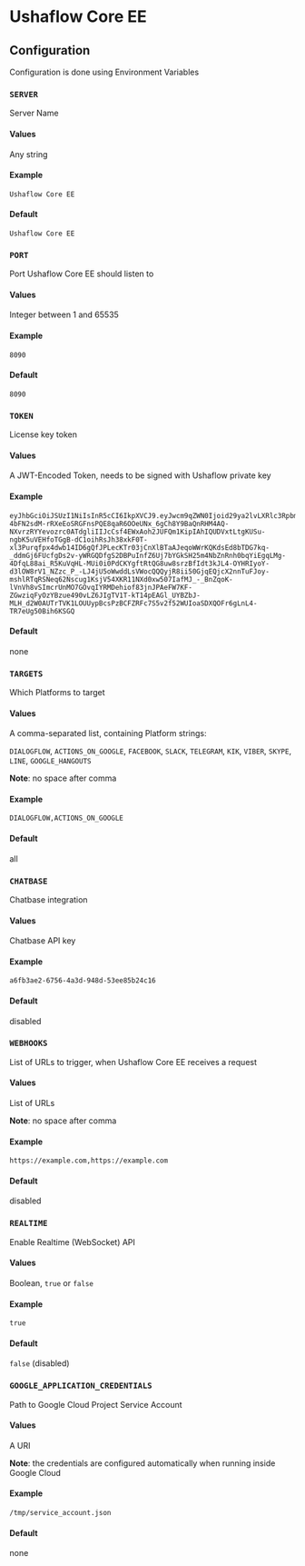# Ushaflow Core EE

## Configuration

Configuration is done using Environment Variables

### `SERVER`

Server Name

#### Values

Any string

#### Example

`Ushaflow Core EE`

#### Default

`Ushaflow Core EE`

### `PORT`

Port Ushaflow Core EE should listen to

#### Values

Integer between 1 and 65535

#### Example

`8090`

#### Default

`8090`

### `TOKEN`

License key token

#### Values

A JWT-Encoded Token, needs to be signed with Ushaflow private key

#### Example

```text
eyJhbGciOiJSUzI1NiIsInR5cCI6IkpXVCJ9.eyJwcm9qZWN0Ijoid29ya2lvLXRlc3RpbmcifQ.efeUChTNCJ3EVzjMfN5y3fNWL2p5_L3zcTkwNQ3DxPSSeXB-4bFN2sdM-rRXeEoSRGFnsPQE8qaR6OOeUNx_6gCh8Y9BaQnRHM4AQ-NXvrzRYYevozrc0ATdgliIIJcCsf4EWxAoh2JUFQm1KipIAhIQUDVxtLtgKUSu-ngbK5uVEHfoTGgB-dC1oihRsJh38xkF0T-xl3Purqfpx4dwb14ID6gQfJPLecKTr03jCnXlBTaAJeqoWWrKQKdsEd8bTDG7kq-_ddmGj6FUcfgDs2v-yWRGQDfgS2DBPuInfZ6Uj7bYGkSH25m4NbZnRnh0bqYiEgqLMg-4DfqL88ai_R5KuVqHL-MUi0i0PdCKYgftRtQG8uw8srzBfIdt3kJL4-OYHRIyoY-d3lOW8rV1_NZzc_P_-LJ4jU5oWwddLsVWocQQQyjR8ii50GjqEQjcX2nnTuFJoy-mshlRTqRSNeq62Nscug1KsjV54XKR11NXd0xw507IafMJ_-_BnZqoK-lVnVh8vSImcrUnMO7GOvqIYRMDehiof83jnJPAeFW7KF-ZGwziqFyOzYBzue490vLZ6JIgTV1T-kT14pEAGl_UYBZbJ-MLH_d2W0AUTrTVK1LOUUypBcsPzBCFZRFc7S5v2f52WUIoaSDXQOFr6gLnL4-TR7eUg50Bih6KSGQ
```

#### Default

none

### `TARGETS`

Which Platforms to target

#### Values

A comma-separated list, containing Platform strings:

`DIALOGFLOW`, `ACTIONS_ON_GOOGLE`, `FACEBOOK`, `SLACK`, `TELEGRAM`, `KIK`, `VIBER`, `SKYPE`, `LINE`, `GOOGLE_HANGOUTS`

**Note**: no space after comma

#### Example

`DIALOGFLOW,ACTIONS_ON_GOOGLE`

#### Default

all

### `CHATBASE`

Chatbase integration

#### Values

Chatbase API key

#### Example

```text
a6fb3ae2-6756-4a3d-948d-53ee85b24c16
```

#### Default

disabled

### `WEBHOOKS`

List of URLs to trigger, when Ushaflow Core EE receives a request

#### Values

List of URLs

**Note**: no space after comma

#### Example

`https://example.com,https://example.com`

#### Default

disabled

### `REALTIME`

Enable Realtime \(WebSocket\) API

#### Values

Boolean, `true` or `false`

#### Example

`true`

#### Default

`false` \(disabled\)

### `GOOGLE_APPLICATION_CREDENTIALS`

Path to Google Cloud Project Service Account

#### Values

A URI

**Note**: the credentials are configured automatically when running inside Google Cloud

#### Example

`/tmp/service_account.json`

#### Default

none

